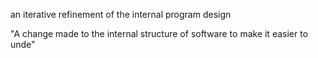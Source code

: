 an iterative refinement of the internal program design

"A change made to the internal structure of software to make it easier to unde"